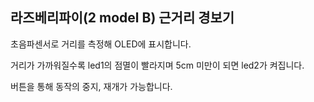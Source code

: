## 라즈베리파이(2 model B) 근거리 경보기

초음파센서로 거리를 측정해
OLED에 표시합니다.

거리가 가까워질수록 led1의 점멸이 빨라지며
5cm 미만이 되면 led2가 켜집니다.

버튼을 통해 동작의 중지, 재개가 가능합니다.
